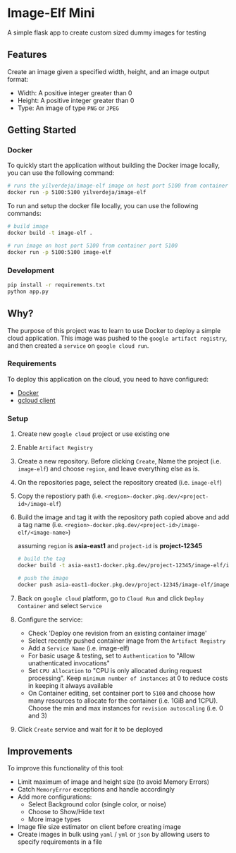 # Image-Elf Mini

A simple flask app to create custom sized dummy images for testing

## Features

Create an image given a specified width, height, and an image output format:

- Width: A positive integer greater than 0
- Height: A positive integer greater than 0
- Type: An image of type `PNG` or `JPEG`

## Getting Started

### Docker

To quickly start the application without building the Docker image locally, you can use the following command:

```bash
# runs the yilverdeja/image-elf image on host port 5100 from container port 5100
docker run -p 5100:5100 yilverdeja/image-elf
```

To run and setup the docker file locally, you can use the following commands:

```bash
# build image
docker build -t image-elf .

# run image on host port 5100 from container port 5100
docker run -p 5100:5100 image-elf
```

### Development

```bash
pip install -r requirements.txt
python app.py
```

## Why?

The purpose of this project was to learn to use Docker to deploy a simple cloud application. This image was pushed to the `google artifact registry`, and then created a `service` on `google cloud run`.

### Requirements

To deploy this application on the cloud, you need to have configured:

- [Docker](https://www.docker.com/)
- [gcloud client](https://cloud.google.com/sdk/docs/install)

### Setup

1. Create new `google cloud` project or use existing one
2. Enable `Artifact Registry`
3. Create a new repository. Before clicking `Create`, Name the project (i.e. `image-elf`) and choose `region`, and leave everything else as is.
4. On the repositories page, select the repository created (i.e. `image-elf`)
5. Copy the repostiory path (i.e. `<region>-docker.pkg.dev/<project-id>/image-elf`)
6. Build the image and tag it with the repository path copied above and add a tag name (i.e. `<region>-docker.pkg.dev/<project-id>/image-elf/<image-name>`)

   assuming `region` is **asia-east1** and `project-id` is **project-12345**

   ```bash
   # build the tag
   docker build -t asia-east1-docker.pkg.dev/project-12345/image-elf/image-elf

   # push the image
   docker push asia-east1-docker.pkg.dev/project-12345/image-elf/image-elf
   ```

7. Back on `google cloud` platform, go to `Cloud Run` and click `Deploy Container` and select `Service`
8. Configure the service:
   - Check 'Deploy one revision from an existing container image'
   - Select recently pushed container image from the `Artifact Registry`
   - Add a `Service Name` (i.e. image-elf)
   - For basic usage & testing, set to `Authentication` to "Allow unathenticated invocations"
   - Set `CPU Allocation` to "CPU is only allocated during request processing". Keep `minimum number of instances` at 0 to reduce costs in keeping it always available
   - On Container editing, set container port to `5100` and choose how many resources to allocate for the container (i.e. 1GiB and 1CPU). Choose the min and max instances for `revision autoscaling` (i.e. 0 and 3)
9. Click `Create` service and wait for it to be deployed

## Improvements

To improve this functionality of this tool:

- Limit maximum of image and height size (to avoid Memory Errors)
- Catch `MemoryError` exceptions and handle accordingly
- Add more configurations:
  - Select Background color (single color, or noise)
  - Choose to Show/Hide text
  - More image types
- Image file size estimator on client before creating image
- Create images in bulk using `yaml` / `yml` or `json` by allowing users to specify requirements in a file
